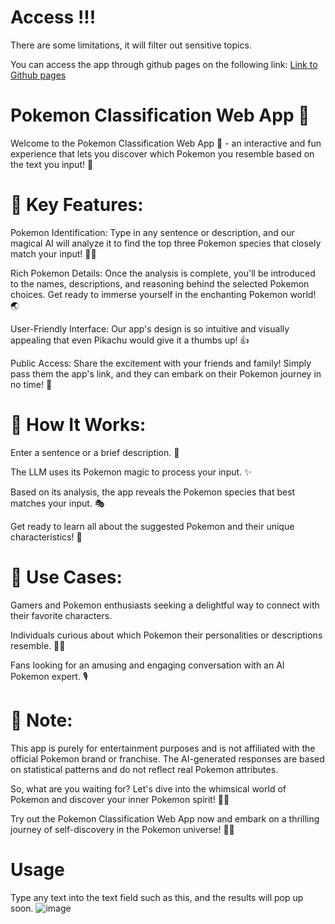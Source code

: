 # Access !!!
There are some limitations, it will filter out sensitive topics.

You can access the app through github pages on the following link: [Link to Github pages](https://pipstur.github.io/PokemonClassificationApp/)

# Pokemon Classification Web App 🚀
Welcome to the Pokemon Classification Web App 🌟 - an interactive and fun experience that lets you discover which Pokemon you resemble based on the text you input! 🎉

# 🌈 Key Features:
Pokemon Identification: Type in any sentence or description, and our magical AI will analyze it to find the top three Pokemon species that closely match your input! 🧙‍♂️

Rich Pokemon Details: Once the analysis is complete, you'll be introduced to the names, descriptions, and reasoning behind the selected Pokemon choices. Get ready to immerse yourself in the enchanting Pokemon world! 🌏

User-Friendly Interface: Our app's design is so intuitive and visually appealing that even Pikachu would give it a thumbs up! 👍

Public Access: Share the excitement with your friends and family! Simply pass them the app's link, and they can embark on their Pokemon journey in no time! 💌 

# 🎯 How It Works:
Enter a sentence or a brief description. 📝

The LLM uses its Pokemon magic to process your input. ✨

Based on its analysis, the app reveals the Pokemon species that best matches your input. 🎭

Get ready to learn all about the suggested Pokemon and their unique characteristics! 🤩

# 🎈 Use Cases:
Gamers and Pokemon enthusiasts seeking a delightful way to connect with their favorite characters.

Individuals curious about which Pokemon their personalities or descriptions resemble. 🕵️‍♂️

Fans looking for an amusing and engaging conversation with an AI Pokemon expert. 🎙️
# 📢 Note:
This app is purely for entertainment purposes and is not affiliated with the official Pokemon brand or franchise. The AI-generated responses are based on statistical patterns and do not reflect real Pokemon attributes.

So, what are you waiting for? Let's dive into the whimsical world of Pokemon and discover your inner Pokemon spirit! 🎉💫

Try out the Pokemon Classification Web App now and embark on a thrilling journey of self-discovery in the Pokemon universe! 🌟🐾

# Usage
Type any text into the text field such as this, and the results will pop up soon.
![image](https://github.com/pipstur/PokemonClassificationApp/assets/95634547/f666b053-b035-4321-875c-3f3023d7f1a3)

